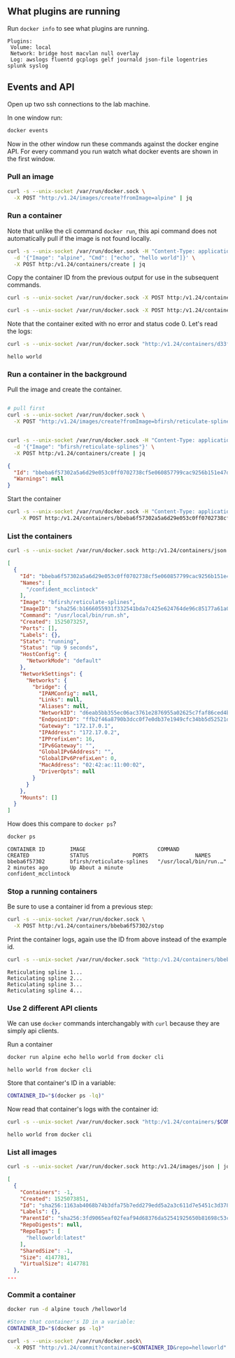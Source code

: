 ## What plugins are running

Run `docker info` to see what plugins are running.

    Plugins:
     Volume: local
     Network: bridge host macvlan null overlay
     Log: awslogs fluentd gcplogs gelf journald json-file logentries splunk syslog

## Events and API

Open up two ssh connections to the lab machine.

In one window run:
```bash
docker events
```

Now in the other window run these commands against the docker engine API. For every command you run watch what docker events are shown in the first window.

### Pull an image
```bash
curl -s --unix-socket /var/run/docker.sock \
  -X POST "http:/v1.24/images/create?fromImage=alpine" | jq
```

### Run a container

Note that unlike the cli command `docker run`, this api command does not automatically pull if the image is not found locally.
```bash
curl -s --unix-socket /var/run/docker.sock -H "Content-Type: application/json" \
  -d '{"Image": "alpine", "Cmd": ["echo", "hello world"]}' \
  -X POST http:/v1.24/containers/create | jq
```

Copy the container ID from the previous output for use in the subsequent commands.

```bash
curl -s --unix-socket /var/run/docker.sock -X POST http:/v1.24/containers/d33fc3c3988ac638272a396d8081fd312a6388b120a1a2187dae42a6b54e1e6d/start

curl -s --unix-socket /var/run/docker.sock -X POST http:/v1.24/containers/d33fc3c3988ac638272a396d8081fd312a6388b120a1a2187dae42a6b54e1e6d/wait
```

Note that the container exited with no error and status code 0. Let's read the logs:

```bash
curl -s --unix-socket /var/run/docker.sock "http:/v1.24/containers/d33fc3c3988ac638272a396d8081fd312a6388b120a1a2187dae42a6b54e1e6d/logs?stdout=1"
```

    hello world



### Run a container in the background

Pull the image and create the container.
```bash

# pull first
curl -s --unix-socket /var/run/docker.sock \
  -X POST "http:/v1.24/images/create?fromImage=bfirsh/reticulate-splines" | jq


curl -s --unix-socket /var/run/docker.sock -H "Content-Type: application/json" \
  -d '{"Image": "bfirsh/reticulate-splines"}' \
  -X POST http:/v1.24/containers/create | jq
```

```json
{
  "Id": "bbeba6f57302a5a6d29e053c0ff0702738cf5e060857799cac9256b151e47d32",
  "Warnings": null
}
```

Start the container
```bash
curl -s --unix-socket /var/run/docker.sock -H "Content-Type: application/json" \
    -X POST http:/v1.24/containers/bbeba6f57302a5a6d29e053c0ff0702738cf5e060857799cac9256b151e47d32/start | jq
```

### List the containers
```bash
curl -s --unix-socket /var/run/docker.sock http:/v1.24/containers/json | jq
```

```json
[
  {
    "Id": "bbeba6f57302a5a6d29e053c0ff0702738cf5e060857799cac9256b151e47d32",
    "Names": [
      "/confident_mcclintock"
    ],
    "Image": "bfirsh/reticulate-splines",
    "ImageID": "sha256:b1666055931f332541bda7c425e624764de96c85177a61a0b49238a42b80b7f9",
    "Command": "/usr/local/bin/run.sh",
    "Created": 1525073257,
    "Ports": [],
    "Labels": {},
    "State": "running",
    "Status": "Up 9 seconds",
    "HostConfig": {
      "NetworkMode": "default"
    },
    "NetworkSettings": {
      "Networks": {
        "bridge": {
          "IPAMConfig": null,
          "Links": null,
          "Aliases": null,
          "NetworkID": "d6eab5bb355ec06ac3761e2876955a02625c7faf86ced4b5f1c0081575440c92",
          "EndpointID": "ffb2f46a8790b3dcc0f7e0db37e1949cfc34bb5d52521ddfd51e640649347e5e",
          "Gateway": "172.17.0.1",
          "IPAddress": "172.17.0.2",
          "IPPrefixLen": 16,
          "IPv6Gateway": "",
          "GlobalIPv6Address": "",
          "GlobalIPv6PrefixLen": 0,
          "MacAddress": "02:42:ac:11:00:02",
          "DriverOpts": null
        }
      }
    },
    "Mounts": []
  }
]
```

How does this compare to `docker ps`?

```bash
docker ps
```

    CONTAINER ID        IMAGE                       COMMAND                  CREATED             STATUS              PORTS               NAMES
    bbeba6f57302        bfirsh/reticulate-splines   "/usr/local/bin/run.…"   2 minutes ago       Up About a minute                       confident_mcclintock

### Stop a running containers
Be sure to use a container id from a previous step:
```bash
curl -s --unix-socket /var/run/docker.sock \
  -X POST http:/v1.24/containers/bbeba6f57302/stop
```

Print the container logs, again use the ID from above instead of the example id.

```bash
curl -s --unix-socket /var/run/docker.sock "http:/v1.24/containers/bbeba6f57302/logs?stdout=1"
```

    Reticulating spline 1...
    Reticulating spline 2...
    Reticulating spline 3...
    Reticulating spline 4...

### Use 2 different API clients

We can use `docker` commands interchangably with `curl` because they are simply api clients.

Run a container
```bash
docker run alpine echo hello world from docker cli
```

    hello world from docker cli

Store that container's ID in a variable:
```bash
CONTAINER_ID="$(docker ps -lq)"
```

Now read that container's logs with the container id:
```bash
curl -s --unix-socket /var/run/docker.sock "http:/v1.24/containers/$CONTAINER_ID/logs?stdout=1"
```

    hello world from docker cli

### List all images
```bash
curl -s --unix-socket /var/run/docker.sock http:/v1.24/images/json | jq
```

```json
[
  {
    "Containers": -1,
    "Created": 1525073851,
    "Id": "sha256:1163ab4068b74b3dfa75b7edd279edd5a2a3c611d7e5451c3d378986986f4dc7",
    "Labels": {},
    "ParentId": "sha256:3fd9065eaf02feaf94d68376da52541925650b81698c53c6824d92ff63f98353",
    "RepoDigests": null,
    "RepoTags": [
      "helloworld:latest"
    ],
    "SharedSize": -1,
    "Size": 4147781,
    "VirtualSize": 4147781
  },
...
```

### Commit a container
```bash
docker run -d alpine touch /helloworld

#Store that container's ID in a variable:
CONTAINER_ID="$(docker ps -lq)"

curl -s --unix-socket /var/run/docker.sock\
  -X POST "http:/v1.24/commit?container=$CONTAINER_ID&repo=helloworld"
```

